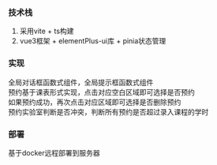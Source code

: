 ### 技术栈
1. 采用vite + ts构建
2. vue3框架 + elementPlus-ui库 + pinia状态管理
### 实现
全局对话框函数式组件，全局提示框函数式组件  
预约基于课表形式实现，点击对应空白区域即可选择是否预约  
如果预约成功，再次点击对应区域即可选择是否删除预约  
预约实验室判断是否冲突，判断所有预约是否超过录入课程的学时
### 部署
基于docker远程部署到服务器